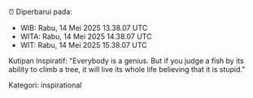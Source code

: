 ⏰ Diperbarui pada:
- WIB: Rabu, 14 Mei 2025 13.38.07 UTC
- WITA: Rabu, 14 Mei 2025 14.38.07 UTC
- WIT: Rabu, 14 Mei 2025 15.38.07 UTC

Kutipan Inspiratif:
"Everybody is a genius. But if you judge a fish by its ability to climb a tree, it will live its whole life believing that it is stupid."


Kategori: inspirational

